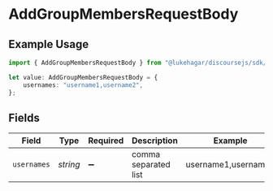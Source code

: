 # AddGroupMembersRequestBody

## Example Usage

```typescript
import { AddGroupMembersRequestBody } from "@lukehagar/discoursejs/sdk/models/operations";

let value: AddGroupMembersRequestBody = {
    usernames: "username1,username2",
};
```

## Fields

| Field                | Type                 | Required             | Description          | Example              |
| -------------------- | -------------------- | -------------------- | -------------------- | -------------------- |
| `usernames`          | *string*             | :heavy_minus_sign:   | comma separated list | username1,username2  |